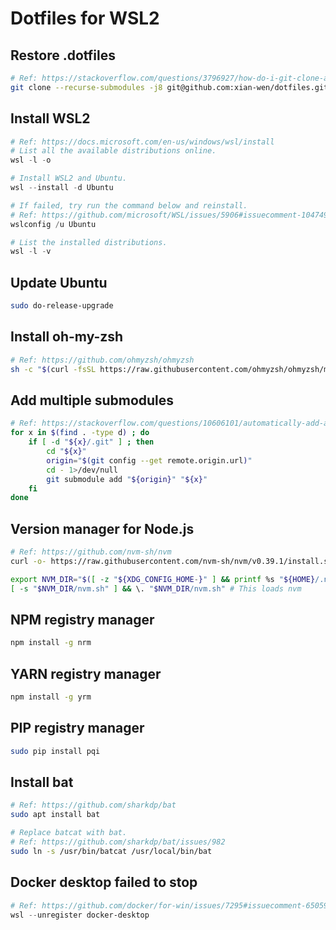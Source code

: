 # Dotfiles for WSL2

## Restore .dotfiles
```bash
# Ref: https://stackoverflow.com/questions/3796927/how-do-i-git-clone-a-repo-including-its-submodules
git clone --recurse-submodules -j8 git@github.com:xian-wen/dotfiles.git .dotfiles
```

## Install WSL2
```PowerShell
# Ref: https://docs.microsoft.com/en-us/windows/wsl/install
# List all the available distributions online.
wsl -l -o

# Install WSL2 and Ubuntu.
wsl --install -d Ubuntu

# If failed, try run the command below and reinstall.
# Ref: https://github.com/microsoft/WSL/issues/5906#issuecomment-1047496562
wslconfig /u Ubuntu

# List the installed distributions.
wsl -l -v
```

## Update Ubuntu
```bash
sudo do-release-upgrade
```

## Install oh-my-zsh
```bash
# Ref: https://github.com/ohmyzsh/ohmyzsh
sh -c "$(curl -fsSL https://raw.githubusercontent.com/ohmyzsh/ohmyzsh/master/tools/install.sh)"
```

## Add multiple submodules
```bash
# Ref: https://stackoverflow.com/questions/10606101/automatically-add-all-submodules-to-a-repo
for x in $(find . -type d) ; do
    if [ -d "${x}/.git" ] ; then
        cd "${x}"
        origin="$(git config --get remote.origin.url)"
        cd - 1>/dev/null
        git submodule add "${origin}" "${x}"
    fi
done
```

## Version manager for Node.js
```bash
# Ref: https://github.com/nvm-sh/nvm
curl -o- https://raw.githubusercontent.com/nvm-sh/nvm/v0.39.1/install.sh | bash

export NVM_DIR="$([ -z "${XDG_CONFIG_HOME-}" ] && printf %s "${HOME}/.nvm" || printf %s "${XDG_CONFIG_HOME}/nvm")"
[ -s "$NVM_DIR/nvm.sh" ] && \. "$NVM_DIR/nvm.sh" # This loads nvm
```

## NPM registry manager
```bash
npm install -g nrm
```

## YARN registry manager
```bash
npm install -g yrm
```

## PIP registry manager
```bash
sudo pip install pqi

```

## Install bat
```bash
# Ref: https://github.com/sharkdp/bat
sudo apt install bat

# Replace batcat with bat.
# Ref: https://github.com/sharkdp/bat/issues/982
sudo ln -s /usr/bin/batcat /usr/local/bin/bat
```

## Docker desktop failed to stop
```PowerShell
# Ref: https://github.com/docker/for-win/issues/7295#issuecomment-650590135
wsl --unregister docker-desktop
```
